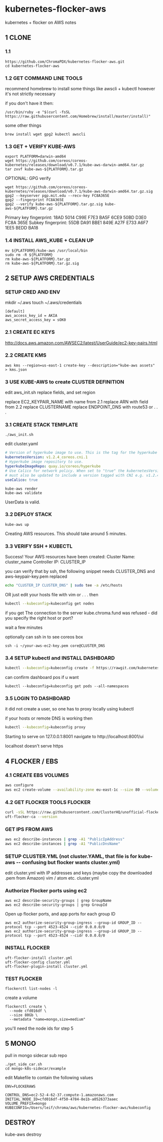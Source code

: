 # kubernetes-flocker-aws

kubernetes + flocker on AWS notes

## 1 CLONE

### 1.1

```
https://github.com/ChromaPDX/kubernetes-flocker-aws.git
cd kubernetes-flocker-aws
```

### 1.2 GET COMMAND LINE TOOLS

recommend homebrew to install some things like awscli + kubectl however it's not strictly necessary

if you don't have it then:
```
/usr/bin/ruby -e "$(curl -fsSL https://raw.githubusercontent.com/Homebrew/install/master/install)"
```

some other things

```
brew install wget gpg2 kubectl awscli
```

### 1.3 GET + VERIFY KUBE-AWS

```
export PLATFORM=darwin-amd64
wget https://github.com/coreos/coreos-kubernetes/releases/download/v0.7.1/kube-aws-darwin-amd64.tar.gz
tar zxvf kube-aws-${PLATFORM}.tar.gz
```

OPTIONAL: GPG verify

```
wget https://github.com/coreos/coreos-kubernetes/releases/download/v0.7.1/kube-aws-darwin-amd64.tar.gz.sig
gpg2 --keyserver pgp.mit.edu --recv-key FC8A365E
gpg2 --fingerprint FC8A365E
gpg2 --verify kube-aws-${PLATFORM}.tar.gz.sig kube-aws-${PLATFORM}.tar.gz
```

Primary key fingerprint: 18AD 5014 C99E F7E3 BA5F  6CE9 50BD D3E0 FC8A 365E
     Subkey fingerprint: 55DB DA91 BBE1 849E A27F  E733 A6F7 1EE5 BEDD BA18

### 1.4 INSTALL AWS_KUBE + CLEAN UP

```
mv ${PLATFORM}/kube-aws /usr/local/bin
sudo rm -R ${PLATFORM}
rm kube-aws-${PLATFORM}.tar.gz
rm kube-aws-${PLATFORM}.tar.gz.sig
```

## 2 SETUP AWS CREDENTIALS

### SETUP CRED AND ENV

mkdir ~/.aws
touch ~/.aws/credentials

```
[default]
aws_access_key_id = AKIA
aws_secret_access_key = sOK0
```

### 2.1 CREATE EC KEYS

http://docs.aws.amazon.com/AWSEC2/latest/UserGuide/ec2-key-pairs.html

### 2.2 CREATE KMS

```
aws kms --region=us-east-1 create-key --description="kube-aws assets" > kms.json
```

### 3 USE KUBE-AWS to create CLUSTER DEFINITION

edit aws_init.sh replace fields, and set region

replace EC2_KEYPAIR_NAME with name from 2.1
replace ARN with field from 2.2
replace CLUSTERNAME
replace ENDPOINT_DNS with route53 or . . .

### 3.1 CREATE STACK TEMPLATE

```
./aws_init.sh
```

edit cluster.yaml

```yml
# Version of hyperkube image to use. This is the tag for the hyperkube image repository.
kubernetesVersion: v1.2.4_coreos.cni.1
# Hyperkube image repository to use.
hyperkubeImageRepo: quay.io/coreos/hyperkube
# Use Calico for network policy. When set to "true" the kubernetesVersion (above)
# must also be updated to include a version tagged with CNI e.g. v1.2.4_coreos.cni.1
useCalico: true
```

```
kube-aws render
kube-aws validate
```
UserData is valid.

### 3.2 DEPLOY STACK

```
kube-aws up
```

Creating AWS resources. This should take around 5 minutes.

### 3.3 VERIFY SSH + KUBECTL

Success! Your AWS resources have been created:
Cluster Name: cluster_name
Controller IP:	CLUSTER_IP

you can verify that by ssh, the following snippet needs CLUSTER_DNS and aws-keypair-key.pem replaced
```sh
echo "CLUSTER_IP CLUSTER_DNS" | sudo tee -a /etc/hosts
```

OR just edit your hosts file with vim or . . . then

```sh
kubectl --kubeconfig=kubeconfig get nodes
```

if you get The connection to the server kube.chroma.fund was refused - did you specify the right host or port?

wait a few minutes

optionally can ssh in to see coreos box

```
ssh -i ~/your-aws-ec2-key.pem core@CLUSTER_DNS
```

### 3.4 SETUP kubectl and INSTALL DASHBOARD

```sh
kubectl --kubeconfig=kubeconfig create -f https://rawgit.com/kubernetes/dashboard/master/src/deploy/kubernetes-dashboard.yaml
```

can confirm dashboard pos if u want

```
kubectl --kubeconfig=kubeconfig get pods --all-namespaces
```

### 3.5 LOGIN TO DASHBOARD

it did not create a user, so one has to proxy locally using kubectl

if your hosts or remote DNS is working then
```sh
kubectl --kubeconfig=kubeconfig proxy
```

Starting to serve on 127.0.0.1:8001
navigate to http://localhost:8001/ui

localhost doesn't serve https

## 4 FLOCKER / EBS

### 4.1 CREATE EBS VOLUMES

```sh
aws configure
aws ec2 create-volume --availability-zone eu-east-1c --size 80 --volume-type gp2
```

### 4.2 GET FLOCKER TOOLS FLOCKER

```sh
curl -sSL https://raw.githubusercontent.com/ClusterHQ/unofficial-flocker-tools/master/go.sh | sh
uft-flocker-ca --version
```

### GET IPS FROM AWS

```sh
aws ec2 describe-instances | grep -A1 "PublicIpAddress"
aws ec2 describe-instances | grep -A1 "PublicDnsName"
```

### SETUP CLUSTER.YML (not cluster.YAML, that file is for kube-aws -- confusing but flocker wants cluster.yml)

edit cluster.yml with IP addresses and keys (maybe copy the downloaded .pem from Amazon)
vim / atom etc. cluster.yml

### Authorize Flocker ports using ec2

```
aws ec2 describe-security-groups | grep GroupName
aws ec2 describe-security-groups | grep GroupId
```
Open up flocker ports, and app ports for each group ID
```
aws ec2 authorize-security-group-ingress --group-id GROUP_ID --protocol tcp --port 4523-4524 --cidr 0.0.0.0/0
aws ec2 authorize-security-group-ingress --group-id GROUP_ID --protocol tcp --port 4523-4524 --cidr 0.0.0.0/0
```

### INSTALL FLOCKER

```
uft-flocker-install cluster.yml
uft-flocker-config cluster.yml
uft-flocker-plugin-install cluster.yml
```

### TEST FLOCKER

```
flockerctl list-nodes -l
```

create a volume

```
flockerctl create \
  --node cfd016df \
  --size 80Gb \
  --metadata "name=mongo,size=medium"
```

you'll need the node ids for step 5

## 5 MONGO

pull in mongo sidecar sub repo
```
./get_side_car.sh
cd mongo-k8s-sidecar/example
```

edit Makefile to contain the following values
```
ENV=FLOCKERAWS

CONTROL_DNS=ec2-52-4-62-37.compute-1.amazonaws.com
INITIAL_NODE_ID=cfd016df-4f50-4784-8e1b-a0526373aaec
VOLUME_PREFIX=mongo
KUBECONFIG=/Users/leif/chroma/aws/kubernetes-flocker-aws/kubeconfig
```

## DESTROY

kube-aws destroy
